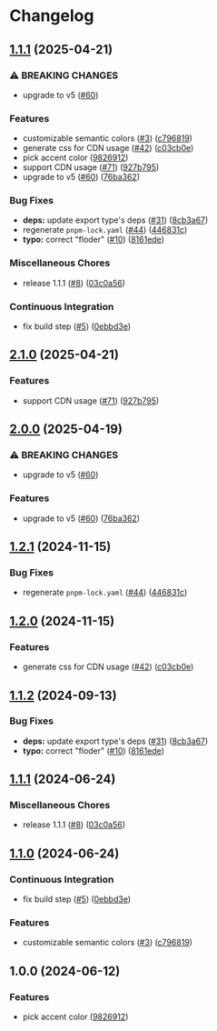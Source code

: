 # Changelog

## [1.1.1](https://github.com/Liumingxun/daisyui/compare/v2.1.0...v1.1.1) (2025-04-21)


### ⚠ BREAKING CHANGES

* upgrade to v5 ([#60](https://github.com/Liumingxun/daisyui/issues/60))

### Features

* customizable semantic colors ([#3](https://github.com/Liumingxun/daisyui/issues/3)) ([c796819](https://github.com/Liumingxun/daisyui/commit/c7968197356714931fab27b970d90783c6719a7a))
* generate css for CDN usage ([#42](https://github.com/Liumingxun/daisyui/issues/42)) ([c03cb0e](https://github.com/Liumingxun/daisyui/commit/c03cb0e6eafc3d20c9d85c38a671a937d93a64c8))
* pick accent color ([9826912](https://github.com/Liumingxun/daisyui/commit/982691251f7fe2e19a669d00c3a00a14e36ff040))
* support CDN usage ([#71](https://github.com/Liumingxun/daisyui/issues/71)) ([927b795](https://github.com/Liumingxun/daisyui/commit/927b795c9656928fe34d9b0d0ce4d55fa06d791f))
* upgrade to v5 ([#60](https://github.com/Liumingxun/daisyui/issues/60)) ([76ba362](https://github.com/Liumingxun/daisyui/commit/76ba3624a453f74edca6dde16709d884a02e49a2))


### Bug Fixes

* **deps:** update export type's deps ([#31](https://github.com/Liumingxun/daisyui/issues/31)) ([8cb3a67](https://github.com/Liumingxun/daisyui/commit/8cb3a672173460e0fa3e4001cbcccb266f88d036))
* regenerate `pnpm-lock.yaml` ([#44](https://github.com/Liumingxun/daisyui/issues/44)) ([446831c](https://github.com/Liumingxun/daisyui/commit/446831c7f3d17334b2e3a0f8d7ffb0d3c9706306))
* **typo:** correct "floder" ([#10](https://github.com/Liumingxun/daisyui/issues/10)) ([8161ede](https://github.com/Liumingxun/daisyui/commit/8161edea01be235237db551459008164ff091247))


### Miscellaneous Chores

* release 1.1.1 ([#8](https://github.com/Liumingxun/daisyui/issues/8)) ([03c0a56](https://github.com/Liumingxun/daisyui/commit/03c0a561dc9ff87491c053bda9f3985bff764d15))


### Continuous Integration

* fix build step ([#5](https://github.com/Liumingxun/daisyui/issues/5)) ([0ebbd3e](https://github.com/Liumingxun/daisyui/commit/0ebbd3eca7605e14f60205a8f8987dc4c623c72e))

## [2.1.0](https://github.com/catppuccin/daisyui/compare/v2.0.0...v2.1.0) (2025-04-21)


### Features

* support CDN usage ([#71](https://github.com/catppuccin/daisyui/issues/71)) ([927b795](https://github.com/catppuccin/daisyui/commit/927b795c9656928fe34d9b0d0ce4d55fa06d791f))

## [2.0.0](https://github.com/catppuccin/daisyui/compare/v1.2.1...v2.0.0) (2025-04-19)


### ⚠ BREAKING CHANGES

* upgrade to v5 ([#60](https://github.com/catppuccin/daisyui/issues/60))

### Features

* upgrade to v5 ([#60](https://github.com/catppuccin/daisyui/issues/60)) ([76ba362](https://github.com/catppuccin/daisyui/commit/76ba3624a453f74edca6dde16709d884a02e49a2))

## [1.2.1](https://github.com/catppuccin/daisyui/compare/v1.2.0...v1.2.1) (2024-11-15)


### Bug Fixes

* regenerate `pnpm-lock.yaml` ([#44](https://github.com/catppuccin/daisyui/issues/44)) ([446831c](https://github.com/catppuccin/daisyui/commit/446831c7f3d17334b2e3a0f8d7ffb0d3c9706306))

## [1.2.0](https://github.com/catppuccin/daisyui/compare/v1.1.2...v1.2.0) (2024-11-15)


### Features

* generate css for CDN usage ([#42](https://github.com/catppuccin/daisyui/issues/42)) ([c03cb0e](https://github.com/catppuccin/daisyui/commit/c03cb0e6eafc3d20c9d85c38a671a937d93a64c8))

## [1.1.2](https://github.com/catppuccin/daisyui/compare/v1.1.1...v1.1.2) (2024-09-13)


### Bug Fixes

* **deps:** update export type's deps ([#31](https://github.com/catppuccin/daisyui/issues/31)) ([8cb3a67](https://github.com/catppuccin/daisyui/commit/8cb3a672173460e0fa3e4001cbcccb266f88d036))
* **typo:** correct "floder" ([#10](https://github.com/catppuccin/daisyui/issues/10)) ([8161ede](https://github.com/catppuccin/daisyui/commit/8161edea01be235237db551459008164ff091247))

## [1.1.1](https://github.com/catppuccin/daisyui/compare/v1.1.0...v1.1.1) (2024-06-24)


### Miscellaneous Chores

* release 1.1.1 ([#8](https://github.com/catppuccin/daisyui/issues/8)) ([03c0a56](https://github.com/catppuccin/daisyui/commit/03c0a561dc9ff87491c053bda9f3985bff764d15))

## [1.1.0](https://github.com/catppuccin/daisyui/compare/v1.0.0...v1.1.0) (2024-06-24)

### Continuous Integration

* fix build step ([#5](https://github.com/catppuccin/daisyui/issues/5)) ([0ebbd3e](https://github.com/catppuccin/daisyui/commit/0ebbd3eca7605e14f60205a8f8987dc4c623c72e))

### Features

* customizable semantic colors ([#3](https://github.com/catppuccin/daisyui/issues/3)) ([c796819](https://github.com/catppuccin/daisyui/commit/c7968197356714931fab27b970d90783c6719a7a))

## 1.0.0 (2024-06-12)


### Features

* pick accent color ([9826912](https://github.com/catppuccin/daisyui/commit/982691251f7fe2e19a669d00c3a00a14e36ff040))
